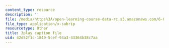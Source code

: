 ```yaml
---
content_type: resource
description: ''
file: /media/https%3A/open-learning-course-data-rc.s3.amazonaws.com/6-0001-introduction-to-computer-science-and-programming-in-python-fall-2016/42d52f1c18495cef94a343364b38c7aa_6LOwPhPDwVc.vtt
file_type: application/x-subrip
resourcetype: Other
title: 3play caption file
uid: 42d52f1c-1849-5cef-94a3-43364b38c7aa
---
```

